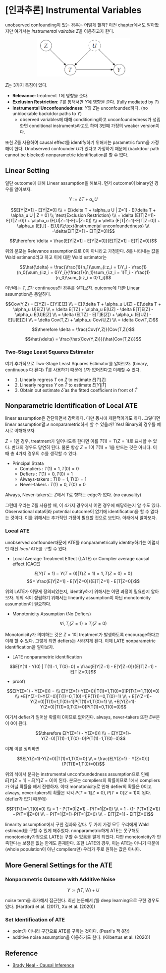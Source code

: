 # [인과추론] Instrumental Variables


unobserved confounding이 있는 경우는 어떻게 할까? 이전 chapter에서도 알아봤지만 여기서는 *instrumental vairable* $Z$을 이용하고자 한다.

<!--more-->

<center>
    <img src="https://github.com/minsoo9506/blog/blob/master/static/blog-imgs/Lec_08_01.PNG?raw=true"  width="300">
</center>

$Z$는 3가지 특징이 있다.
- **Relevance**: treatment $T$에 영향을 준다.
- **Exclusion Restriction**: $T$를 통해서만 $Y$에 영향을 준다. (fully mediated by $T$)
- **Instrumental Unconfoundedness**: $Y$와 $Z$는 unconfounded하다. (no unblockable backddor paths to $Y$)
  - observed variables에 대해 conditioning하고 unconfoundedness가 성립한면 conditional instruments라고도 하며 3번째 가정의 weaker version이다.

또한 $Z$를 사용하여 causal effect를 identify하기 위해서는 parametric form을 가정해야 한다. Unobserved confounder $U$가 있다고 가정하기 때문에 (backdoor path cannot be blocked) nonparametric identification를 할 수 없다.

## Linear Setting
일단 outcome에 대해 Linear assumption을 해보자. 먼저 outcome이 binary인 경우를 알아보자.

$$Y := \delta T + \alpha_u U$$

$$E[Y|Z=1] - E[Y|Z=0] \\\ = E[\delta T + \alpha_u U | Z=1] - E[\delta T + \alpha_u U | Z = 0] \\; \text{Exclusion Restriction} \\\ = \delta (E[T|Z=1]-E[T|Z=0]) + \alpha_u (E[U|Z=1]-E[U|Z=0])  \\\ = \delta (E[T|Z=1]-E[T|Z=0]) + \alpha_u (E[U] - E[U])\\;\text{instrumental unconfoundedness} \\\ =\delta(E[T|Z=1] - E[T|Z=0])$$

$$\therefore \delta = \frac{E[Y|Z=1] - E[Y|Z=0]}{E[T|Z=1] - E[T|Z=0]}$$

위의 분모는 Relevance assumption으로 0이 아니라고 가정한다. $\delta$를 나타내는 값을 Wald estimand라고 하고 이에 대한 Wald estimator는

$$\hat{\delta} = \frac{\frac{1}{n_1}\sum_{i:z_i = 1}Y_i - \frac{1}{n_0}\sum_{i:z_i = 0}Y_i}{\frac{1}{n_1}\sum_{i:z_i = 1}T_i - \frac{1}{n_0}\sum_{i:z_i = 0}T_i}$$

이번에는 $T,Z$가 continuous인 경우를 살펴보자. outcome에 대한 Linear assumption은 동일하다.

$$Cov(Y,Z) = E[YZ] - E[Y]E[Z] \\\ = E[(\delta T + \alpha_u U)Z] - E[\delta T + \alpha_u U]E[Z] \\\ = \delta E[TZ] + \alpha_u E[UZ] - \delta E[T]E[Z] - \alpha_u E[U]E[Z] \\\ = \delta (E[TZ] - E[T]E[Z]) + \alpha_u (E[UZ] - E[U]E[Z]) \\\ = \delta Cov(T,Z) + \alpha_u Cov(U,Z) \\\ = \delta Cov(T,Z)$$

$$\therefore \delta = \frac{Cov(Y,Z)}{Cov(T,Z)}$$

$$\hat{\delta} = \frac{\hat{Cov(Y,Z)}}{\hat{Cov(T,Z)}}$$

### Two-Stage Least Squares Estimator
여기 추가적으로 Two-Stage Least Squares Estimator를 알아보자. (binary, continuous 다 된다) $\hat{T}$를 사용하기 때문에 $U$가 없어진다고 이해할 수 있다.

- 1. Linearly regress $T$ on $Z$ to estimate $E[T\|Z]$
- 2. Linearly regress $Y$ on $\hat{T}$ to estimate $E[Y\|\hat{T}]$
- 3. Obtain out estimate $\hat{\delta}$ as the fitted coefficient in front of $\hat{T}$

## Nonparametric Identification of Local ATE
linear assumption은 간단하면서 강력하다. 다만 동시에 제한적이기도 하다. 그렇다면 linear assumption말고 nonparametric하게 할 수 있을까? Yes! Binary의 경우를 예시로 이해해보자.

$Z=1$인 경우, treatment가 일어나도록 한다면 이를 $T(1)=T(Z=1)$로 표시할 수 있다. 반대의 경우도 당연히 된다. 물론 항상 $Z=1$이 $T(1)=1$을 만드는 것은 아니다. 이 때 총 4가지 경우의 수를 생각할 수 있다.

- Principal Strata
  - Compliers : $T(1)=1,T(0)=0$
  - Defiers : $T(1)=0,T(0)=1$
  - Always-takers : $T(1)=1,T(0)=1$
  - Never-takers : $T(1)=0,T(0)=0$

Always, Never-takers는 $Z$에서 $T$로 향하는 edge가 없다. (no causality)

그런데 우리는 $Z$를 사용할 때, 이 4가지 경우에서 어떤 경우에 해당하는지 알 수도 있다. Observational data이라 potential outcome이 없기에 identification을 할 수 없다는 것이다. 이를 위해서는 추가적인 가정이 필요할 것으로 보인다. 아래에서 알아보자.

### Local ATE
unobserved confounder때문에 ATE를 nonparametrically identity하기는 어렵지만 대신 *local* ATE를 구할 수 있다.

- Local Average Treatment Effect (LATE) or Complier average causal effect (CACE)

$$E[Y(T=1) - Y(T=0) | T(Z=1)=1, T(Z=0)=0] $$
$$= \frac{E[Y|Z=1] - E[Y|Z=0]}{E[T|Z=1] - E[T|Z=0]}$$

위의 LATE가 어떻게 정의되었는지, identify하기 위해서는 어떤 과정이 필요한지 알아보자. 위의 식이 성립하기 위해서는 linearity assumption이 아닌 monotonicity assumption이 필요하다.

- Monotonicity Assumption (No Defiers)

$$\forall i, T_i (Z=1) \ge T_i (Z=0)$$

Monotonicity가 의미하는 것은 $Z=1$이 treatment가 발생하도록 encourage하다고 이해 할 수 있다. 그렇게 되면 defiers는 사라지게 된다. 이제 LATE nonparametric identification을 알아보자.

- LATE nonparametric identification

$$E[Y(1) - Y(0) | T(1)=1, T(0)=0] = \frac{E[Y|Z=1] - E[Y|Z=0]}{E[T|Z=1] - E[T|Z=0]}$$

- proof)

$$E[Y(Z=1) - Y(Z=0)] = \\\ E[Y(Z=1)-Y(Z=0)|T(1)=1,T(0)=0]P(T(1)=1,T(0)=0) \\\ +E[Y(Z=1)-Y(Z=0)|T(1)=0,T(0)=1]P(T(1)=0,T(0)=1) \\\ + E[Y(Z=1)-Y(Z=0)|T(1)=1,T(0)=1]P(T(1)=1,T(0)=1) \\\ +E[Y(Z=1)-Y(Z=0)|T(1)=0,T(0)=0]P(T(1)=0,T(0)=0)$$

여기서 defier가 일어날 확률이 0이므로 없어진다. always, never-takers 또한 $E$부분이 0이 된다.

$$\therefore E[Y(Z=1) - Y(Z=0)] \\\ = E[Y(Z=1)-Y(Z=0)|T(1)=1,T(0)=0]P(T(1)=1,T(0)=0)$$

이제 이를 정리하면

$$E[Y(Z=1)-Y(Z=0)|T(1)=1,T(0)=0] \\\ = \frac{E[Y(Z=1) - Y(Z=0)]}{P(T(1)=1,T(0)=0)}$$

위의 식에서 분자는 instrumental unconfoundedness assumption으로 인해 $E[Y\|Z=1] - E[Y\|Z=0]$이 된다. 분모는 compliers의 확률이므로 1에서 compliers가 아닐 확률을 빼서 진행하자. 이때 monotonicity로 인해 defier의 확률은 0이고 always, never-takers의 확률은 각각 $P(T=1\|Z=0),P(T=0\|Z=1)$이 된다. (defier가 없기 때문에)

$$P(T(1)=1,T(0)=0) \\\ = 1 - P(T=0|Z=1) -  P(T=1|Z=0) \\\ = 1 - (1- P(T=1|Z=1)) - P(T=1|Z=0) \\\ = P(T=1|Z=1)-P(T=1|Z=0) \\\ = E[T|Z=1] - E[T|Z=0]$$

linearity assumption에서 구한 결과와 같다. 두 가지 가정 모두 우리에게 Wald estimand를 구할 수 있게 해주었다. nonparametric하게 ATE는 못구해도 monotonicity가정으로 LATE는 구할 수 있음을 알게 되었다. 다만 monotonicity가 만족한다는 보장은 없는 한계도 존재한다. 또한 LATE의 경우, 이는 ATE는 아니기 때문에 (whole population이 아닌 compliers만) 우리가 주로 원하는 값은 아니다.

## More General Settings for the ATE
### Nonparametric Outcome with Additive Noise
$$Y:=f(T,W)+U$$

noise term을 추가해서 접근한다. 최신 논문에서 $f$를 deep learning으로 구한 경우도 있다. (Hartford et al. (2017), Xu et al. (2020))

### Set Identification of ATE
- point가 아니라 구간으로 ATE를 구하는 것이다. (Pearl's 책 8장)
- additive noise assumption을 이용하기도 한다. (Kilbertus et al. (2020))

## Reference
- [Brady Neal - Causal Inference](https://www.youtube.com/watch?v=K6kwNUsYK7Y&list=PLoazKTcS0RzZ1SUgeOgc6SWt51gfT80N0&index=9)
